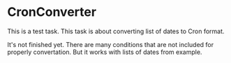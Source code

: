 # CronConverter
This is a test task.
This task is about converting list of dates to Cron format.

It's not finished yet. There are many conditions that are not included for properly convertation.
But it works with lists of dates from example.  
